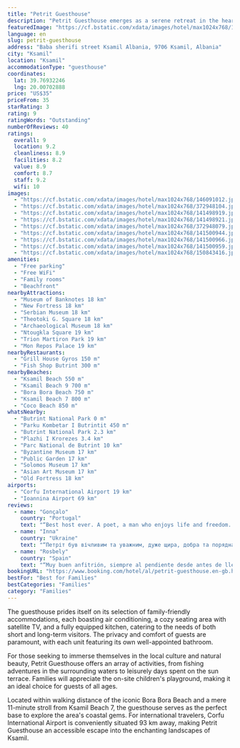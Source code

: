 ```yaml
---
title: "Petrit Guesthouse"
description: "Petrit Guesthouse emerges as a serene retreat in the heart of Ksamil, offering breathtaking garden and mountain views, just a stone's throw away from the pristine Ksamil Beach."
featuredImage: "https://cf.bstatic.com/xdata/images/hotel/max1024x768/146091012.jpg?k=515e090af175b242bf4a5f7593e487b1f5235369d2c25d1be8b7d1a6023b70a8&o=&hp=1"
language: en
slug: petrit-guesthouse
address: "Baba sherifi street Ksamil Albania, 9706 Ksamil, Albania"
city: "Ksamil"
location: "Ksamil"
accommodationType: "guesthouse"
coordinates:
  lat: 39.76932246
  lng: 20.00702888
price: "US$35"
priceFrom: 35
starRating: 3
rating: 9
ratingWords: "Outstanding"
numberOfReviews: 40
ratings:
  overall: 9
  location: 9.2
  cleanliness: 8.9
  facilities: 8.2
  value: 8.9
  comfort: 8.7
  staff: 9.2
  wifi: 10
images:
  - "https://cf.bstatic.com/xdata/images/hotel/max1024x768/146091012.jpg?k=515e090af175b242bf4a5f7593e487b1f5235369d2c25d1be8b7d1a6023b70a8&o=&hp=1"
  - "https://cf.bstatic.com/xdata/images/hotel/max1024x768/372948104.jpg?k=476fffbd12f155ad10898cd0cc3361b04bdd790816985d8bf6a6ff28b6349b81&o=&hp=1"
  - "https://cf.bstatic.com/xdata/images/hotel/max1024x768/141498919.jpg?k=cc83ece7ce41eb8b9554fe5e23a809985904faf050e9963df0fcf33d6de54d91&o=&hp=1"
  - "https://cf.bstatic.com/xdata/images/hotel/max1024x768/141498921.jpg?k=828cc51e7a6d548149ae30ac42430d2ed78fe4c512fee3c6305bf9d86fe05e3b&o=&hp=1"
  - "https://cf.bstatic.com/xdata/images/hotel/max1024x768/372948079.jpg?k=80a13f56c8350fe1c5c4af377a79fe017d91ac93572e6f831d67a5fb7bcbf717&o=&hp=1"
  - "https://cf.bstatic.com/xdata/images/hotel/max1024x768/141500944.jpg?k=6badbea91385606aa14da8072cddd07edcf77038184f4c3062dfdae0f72a7201&o=&hp=1"
  - "https://cf.bstatic.com/xdata/images/hotel/max1024x768/141500966.jpg?k=cdf485f7baf92b1f2daf0efa30e93330f8fce172105fd3a9d158cdd0c48c17ff&o=&hp=1"
  - "https://cf.bstatic.com/xdata/images/hotel/max1024x768/141500959.jpg?k=0a06d902be712725ddaca8420b0a41900e77691cc6311920892de218fa241e3c&o=&hp=1"
  - "https://cf.bstatic.com/xdata/images/hotel/max1024x768/150843416.jpg?k=c02b2c17cd077b69a2b7fd5064d1b81626d782996af0919752c69bd5d45ab860&o=&hp=1"
amenities:
  - "Free parking"
  - "Free WiFi"
  - "Family rooms"
  - "Beachfront"
nearbyAttractions:
  - "Museum of Banknotes 18 km"
  - "New Fortress 18 km"
  - "Serbian Museum 18 km"
  - "Theotoki G. Square 18 km"
  - "Archaeological Museum 18 km"
  - "Ntougkla Square 19 km"
  - "Trion Martiron Park 19 km"
  - "Mon Repos Palace 19 km"
nearbyRestaurants:
  - "Grill House Gyros 150 m"
  - "Fish Shop Butrint 300 m"
nearbyBeaches:
  - "Ksamil Beach 550 m"
  - "Ksamil Beach 9 700 m"
  - "Bora Bora Beach 750 m"
  - "Ksamil Beach 7 800 m"
  - "Coco Beach 850 m"
whatsNearby:
  - "Butrint National Park 0 m"
  - "Parku Kombetar I Butrintit 450 m"
  - "Butrint National Park 2.3 km"
  - "Plazhi I Krorezes 3.4 km"
  - "Parc National de Butrint 10 km"
  - "Byzantine Museum 17 km"
  - "Public Garden 17 km"
  - "Solomos Museum 17 km"
  - "Asian Art Museum 17 km"
  - "Old Fortress 18 km"
airports:
  - "Corfu International Airport 19 km"
  - "Ioannina Airport 69 km"
reviews:
  - name: "Gonçalo"
    country: "Portugal"
    text: "“Best host ever. A poet, a man who enjoys life and freedom. We grilled together some fresh fish. What a stay. Thank you Petrit.”"
  - name: "Inna"
    country: "Ukraine"
    text: "“Петріт був вічливим та уважним, дуже щира, добра та порядна людина.”"
  - name: "Rosbely"
    country: "Spain"
    text: "“Muy buen anfitrión, siempre al pendiente desde antes de llegar al alojamiento. El sitio muy limpio, amplio y ameno, mucha tranquilidad. Se iba caminando a las playas y zonas céntricas de Ksamil, bien ubicado. Sin dudar volvería allí.”"
bookingURL: "https://www.booking.com/hotel/al/petrit-guesthouse.en-gb.html?aid=8035640"
bestFor: "Best for Families"
bestCategories: "Families"
category: "Families"
---
```


The guesthouse prides itself on its selection of family-friendly accommodations, each boasting air conditioning, a cozy seating area with satellite TV, and a fully equipped kitchen, catering to the needs of both short and long-term visitors. The privacy and comfort of guests are paramount, with each unit featuring its own well-appointed bathroom.

For those seeking to immerse themselves in the local culture and natural beauty, Petrit Guesthouse offers an array of activities, from fishing adventures in the surrounding waters to leisurely days spent on the sun terrace. Families will appreciate the on-site children's playground, making it an ideal choice for guests of all ages.

Located within walking distance of the iconic Bora Bora Beach and a mere 11-minute stroll from Ksamil Beach 7, the guesthouse serves as the perfect base to explore the area's coastal gems. For international travelers, Corfu International Airport is conveniently situated 93 km away, making Petrit Guesthouse an accessible escape into the enchanting landscapes of Ksamil.